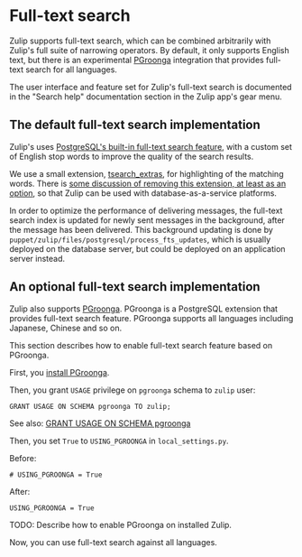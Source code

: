 # Full-text search

Zulip supports full-text search, which can be combined arbitrarily
with Zulip's full suite of narrowing operators.  By default, it only
supports English text, but there is an experimental
[PGroonga](http://pgroonga.github.io/) integration that provides
full-text search for all languages.

The user interface and feature set for Zulip's full-text search is
documented in the "Search help" documentation section in the Zulip
app's gear menu.

## The default full-text search implementation

Zulip's uses [PostgreSQL's built-in full-text search
feature](http://www.postgresql.org/docs/current/static/textsearch.html),
with a custom set of English stop words to improve the quality of the
search results.

We use a small extension,
[tsearch_extras](https://github.com/zulip/tsearch_extras), for
highlighting of the matching words.  There is [some discussion of
removing this extension, at least as an
option](https://github.com/zulip/zulip/issues/467), so that Zulip can
be used with database-as-a-service platforms.

In order to optimize the performance of delivering messages, the
full-text search index is updated for newly sent messages in the
background, after the message has been delivered.  This background
updating is done by
`puppet/zulip/files/postgresql/process_fts_updates`, which is usually
deployed on the database server, but could be deployed on an
application server instead.

## An optional full-text search implementation

Zulip also supports [PGroonga](http://pgroonga.github.io/). PGroonga
is a PostgreSQL extension that provides full-text search
feature. PGroonga supports all languages including Japanese, Chinese
and so on.

This section describes how to enable full-text search feature based on
PGroonga.

First, you [install PGroonga](http://pgroonga.github.io/install/).

Then, you grant `USAGE` privilege on `pgroonga` schema to `zulip`
user:

    GRANT USAGE ON SCHEMA pgroonga TO zulip;

See also:
[GRANT USAGE ON SCHEMA pgroonga](http://pgroonga.github.io/reference/grant-usage-on-schema-pgroonga.html)

Then, you set `True` to `USING_PGROONGA` in `local_settings.py`.

Before:

    # USING_PGROONGA = True

After:

    USING_PGROONGA = True

TODO: Describe how to enable PGroonga on installed Zulip.

Now, you can use full-text search against all languages.
